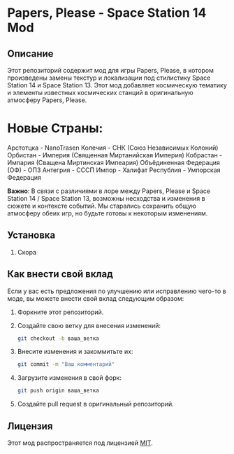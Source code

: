 # Papers, Please - Space Station 14 Mod

## Описание

Этот репозиторий содержит мод для игры Papers, Please, в котором произведены замены текстур и локализации под стилистику Space Station 14 и Space Station 13. Этот мод добавляет космическую тематику и элементы известных космических станций в оригинальную атмосферу Papers, Please.

# Новые Страны:
Арстотцка - NanoTrasen
Колечия - СНК (Союз Независимых Колоний)
Орбистан - Империя (Священная Миртанийская Империя)
Кобрастан - Импария (Сващена Миртинская Импеария)
Объёдиненная Федерация (ОФ) - ОПЗ
Антегрия - СССП
Импор - Халифат
Республия - Умпорская Федерация


**Важно**: В связи с различиями в лоре между Papers, Please и Space Station 14 / Space Station 13, возможны несходства и изменения в сюжете и контексте событий. Мы старались сохранить общую атмосферу обеих игр, но будьте готовы к некоторым изменениям.

## Установка

1. Скора

## Как внести свой вклад

Если у вас есть предложения по улучшению или исправлению чего-то в моде, вы можете внести свой вклад следующим образом:

1. Форкните этот репозиторий.

2. Создайте свою ветку для внесения изменений:

    ```bash
    git checkout -b ваша_ветка
    ```

3. Внесите изменения и закоммитьте их:

    ```bash
    git commit -m "Ваш комментарий"
    ```

4. Загрузите изменения в свой форк:

    ```bash
    git push origin ваша_ветка
    ```

5. Создайте pull request в оригинальный репозиторий.

## Лицензия

Этот мод распространяется под лицензией [MIT](LICENSE).

